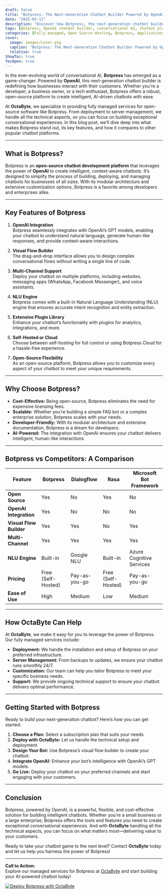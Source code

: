 ```yaml
---
draft: false
title: "Botpress: The Next-Generation Chatbot Builder Powered by OpenAI"
date: "2025-03-11"
description: "Discover how Botpress, the next-generation chatbot builder powered by OpenAI, is revolutionizing conversational AI. Learn about its features, benefits, and how it compares to other chatbot platforms in this detailed guide."
tags: [Botpress, OpenAI chatbot builder, conversational AI, chatbot platforms, Botpress vs competitors, open-source chatbot software, AI-powered chatbots, Botpress features, managed chatbot services, OctaByte]
categories: [Fully managed, Open Source Hosting, Botpress, Applications, Live Chat, Customer Support]
cover:
  image: images/cover.png
  caption: "Botpress: The Next-Generation Chatbot Builder Powered by OpenAI"
  relative: true
ShowToc: true
TocOpen: true
---
```



In the ever-evolving world of conversational AI, **Botpress** has emerged as a game-changer. Powered by **OpenAI**, this next-generation chatbot builder is redefining how businesses interact with their customers. Whether you're a developer, a business owner, or a tech enthusiast, Botpress offers a robust, open-source platform to create intelligent, AI-driven chatbots with ease.

At **OctaByte**, we specialize in providing fully managed services for open-source software like Botpress. From deployment to server management, we handle all the technical aspects, so you can focus on building exceptional conversational experiences. In this blog post, we’ll dive deep into what makes Botpress stand out, its key features, and how it compares to other popular chatbot platforms.

---

## What is Botpress?

Botpress is an **open-source chatbot development platform** that leverages the power of **OpenAI** to create intelligent, context-aware chatbots. It’s designed to simplify the process of building, deploying, and managing chatbots for businesses of all sizes. With its modular architecture and extensive customization options, Botpress is a favorite among developers and enterprises alike.

---

## Key Features of Botpress

1. **OpenAI Integration**  
   Botpress seamlessly integrates with OpenAI’s GPT models, enabling your chatbot to understand natural language, generate human-like responses, and provide context-aware interactions.

2. **Visual Flow Builder**  
   The drag-and-drop interface allows you to design complex conversational flows without writing a single line of code.

3. **Multi-Channel Support**  
   Deploy your chatbot on multiple platforms, including websites, messaging apps (WhatsApp, Facebook Messenger), and voice assistants.

4. **NLU Engine**  
   Botpress comes with a built-in Natural Language Understanding (NLU) engine that ensures accurate intent recognition and entity extraction.

5. **Extensive Plugin Library**  
   Enhance your chatbot’s functionality with plugins for analytics, integrations, and more.

6. **Self-Hosted or Cloud**  
   Choose between self-hosting for full control or using Botpress Cloud for a hassle-free experience.

7. **Open-Source Flexibility**  
   As an open-source platform, Botpress allows you to customize every aspect of your chatbot to meet your unique requirements.

---

## Why Choose Botpress?

- **Cost-Effective:** Being open-source, Botpress eliminates the need for expensive licensing fees.  
- **Scalable:** Whether you’re building a simple FAQ bot or a complex enterprise solution, Botpress scales with your needs.  
- **Developer-Friendly:** With its modular architecture and extensive documentation, Botpress is a dream for developers.  
- **AI-Powered:** The integration with OpenAI ensures your chatbot delivers intelligent, human-like interactions.  

---

## Botpress vs Competitors: A Comparison

| Feature                | Botpress               | Dialogflow             | Rasa                   | Microsoft Bot Framework |
|------------------------|------------------------|------------------------|------------------------|-------------------------|
| **Open Source**        | Yes                    | No                     | Yes                    | No                      |
| **OpenAI Integration** | Yes                    | No                     | No                     | No                      |
| **Visual Flow Builder**| Yes                    | Yes                    | No                     | Yes                     |
| **Multi-Channel**      | Yes                    | Yes                    | Yes                    | Yes                     |
| **NLU Engine**         | Built-in               | Google NLU             | Built-in               | Azure Cognitive Services|
| **Pricing**            | Free (Self-Hosted)     | Pay-as-you-go          | Free (Self-Hosted)     | Pay-as-you-go           |
| **Ease of Use**        | High                   | Medium                 | Low                    | Medium                  |

---

## How OctaByte Can Help

At **OctaByte**, we make it easy for you to leverage the power of Botpress. Our fully managed services include:

- **Deployment:** We handle the installation and setup of Botpress on your preferred infrastructure.  
- **Server Management:** From backups to updates, we ensure your chatbot runs smoothly 24/7.  
- **Customization:** Our team can help you tailor Botpress to meet your specific business needs.  
- **Support:** We provide ongoing technical support to ensure your chatbot delivers optimal performance.  

---

## Getting Started with Botpress

Ready to build your next-generation chatbot? Here’s how you can get started:

1. **Choose a Plan:** Select a subscription plan that suits your needs.  
2. **Deploy with OctaByte:** Let us handle the technical setup and deployment.  
3. **Design Your Bot:** Use Botpress’s visual flow builder to create your chatbot.  
4. **Integrate OpenAI:** Enhance your bot’s intelligence with OpenAI’s GPT models.  
5. **Go Live:** Deploy your chatbot on your preferred channels and start engaging with your customers.  

---

## Conclusion

Botpress, powered by OpenAI, is a powerful, flexible, and cost-effective solution for building intelligent chatbots. Whether you’re a small business or a large enterprise, Botpress offers the tools and features you need to create exceptional conversational experiences. And with **OctaByte** handling all the technical aspects, you can focus on what matters most—delivering value to your customers.

Ready to take your chatbot game to the next level? Contact **OctaByte** today and let us help you harness the power of Botpress!

---

**Call to Action:**  
Explore our managed services for Botpress at [OctaByte](https://octabyte.io) and start building your AI-powered chatbot today!

[![Deploy Botpress with OctaByte](/images/deploy-on-octabyte.png)](https://octabyte.io/fully-managed-open-source-services/applications/live-chat/botpress)